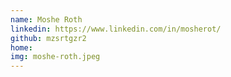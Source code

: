 ```yaml
---
name: Moshe Roth 
linkedin: https://www.linkedin.com/in/mosherot/
github: mzsrtgzr2
home:
img: moshe-roth.jpeg
---
```

